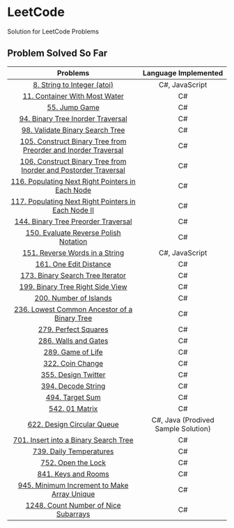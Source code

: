 # LeetCode

Solution for LeetCode Problems

## Problem Solved So Far

|                                                                            Problems                                                                             |        Language Implemented         |
| :-------------------------------------------------------------------------------------------------------------------------------------------------------------: | :---------------------------------: |
|                                     [8. String to Integer (atoi)](https://leetcode-cn.com/problems/string-to-integer-atoi/)                                     |           C#, JavaScript            |
|                                  [11. Container With Most Water](https://leetcode-cn.com/problems/container-with-most-water/)                                   |                 C#                  |
|                                                  [55. Jump Game](https://leetcode-cn.com/problems/jump-game/)                                                   |                 C#                  |
|                              [94. Binary Tree Inorder Traversal](https://leetcode-cn.com/problems/binary-tree-inorder-traversal/)                               |                 C#                  |
|                                [98. Validate Binary Search Tree](https://leetcode-cn.com/problems/validate-binary-search-tree/)                                 |                 C#                  |
|  [105. Construct Binary Tree from Preorder and Inorder Traversal](https://leetcode-cn.com/problems/construct-binary-tree-from-preorder-and-inorder-traversal/)  |                 C#                  |
| [106. Construct Binary Tree from Inorder and Postorder Traversal](https://leetcode-cn.com/problems/construct-binary-tree-from-inorder-and-postorder-traversal/) |                 C#                  |
|                [116. Populating Next Right Pointers in Each Node](https://leetcode-cn.com/problems/populating-next-right-pointers-in-each-node/)                |                 C#                  |
|             [117. Populating Next Right Pointers in Each Node II](https://leetcode-cn.com/problems/populating-next-right-pointers-in-each-node-ii/)             |                 C#                  |
|                             [144. Binary Tree Preorder Traversal](https://leetcode-cn.com/problems/binary-tree-preorder-traversal/)                             |                 C#                  |
|                           [150. Evaluate Reverse Polish Notation](https://leetcode-cn.com/problems/evaluate-reverse-polish-notation/)                           |                 C#                  |
|                                  [151. Reverse Words in a String](https://leetcode-cn.com/problems/reverse-words-in-a-string/)                                  |           C#, JavaScript            |
|                                          [161. One Edit Distance](https://leetcode-cn.com/problems/one-edit-distance/)                                          |                 C#                  |
|                                [173. Binary Search Tree Iterator](https://leetcode-cn.com/problems/binary-search-tree-iterator/)                                |                 C#                  |
|                                [199. Binary Tree Right Side View](https://leetcode-cn.com/problems/binary-tree-right-side-view/)                                |                 C#                  |
|                                          [200. Number of Islands](https://leetcode-cn.com/problems/number-of-islands/)                                          |                 C#                  |
|                    [236. Lowest Common Ancestor of a Binary Tree](https://leetcode-cn.com/problems/lowest-common-ancestor-of-a-binary-tree/)                    |                 C#                  |
|                                            [279. Perfect Squares](https://leetcode-cn.com/problems/perfect-squares/)                                            |                 C#                  |
|                                            [286. Walls and Gates](https://leetcode-cn.com/problems/walls-and-gates/)                                            |                 C#                  |
|                                               [289. Game of Life](https://leetcode-cn.com/problems/game-of-life/)                                               |                 C#                  |
|                                                [322. Coin Change](https://leetcode-cn.com/problems/coin-change/)                                                |                 C#                  |
|                                             [355. Design Twitter](https://leetcode-cn.com/problems/design-twitter/)                                             |                 C#                  |
|                                              [394. Decode String](https://leetcode-cn.com/problems/decode-string/)                                              |                 C#                  |
|                                                 [494. Target Sum](https://leetcode-cn.com/problems/target-sum/)                                                 |                 C#                  |
|                                                  [542. 01 Matrix](https://leetcode-cn.com/problems/01-matrix/)                                                  |                 C#                  |
|                                      [622. Design Circular Queue](https://leetcode-cn.com/problems/design-circular-queue/)                                      | C#, Java (Prodived Sample Solution) |
|                           [701. Insert into a Binary Search Tree](https://leetcode-cn.com/problems/insert-into-a-binary-search-tree/)                           |                 C#                  |
|                                         [739. Daily Temperatures](https://leetcode-cn.com/problems/daily-temperatures/)                                         |                 C#                  |
|                                              [752. Open the Lock](https://leetcode-cn.com/problems/open-the-lock/)                                              |                 C#                  |
|                                             [841. Keys and Rooms](https://leetcode-cn.com/problems/keys-and-rooms/)                                             |                 C#                  |
|                     [945. Minimum Increment to Make Array Unique](https://leetcode-cn.com/problems/minimum-increment-to-make-array-unique/)                     |                 C#                  |
|                            [1248. Count Number of Nice Subarrays](https://leetcode-cn.com/problems/count-number-of-nice-subarrays/)                             |                 C#                  |
